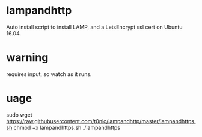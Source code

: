# lampandhttp
Auto install script to install LAMP, and a LetsEncrypt ssl cert on Ubuntu 16.04.

# warning
requires input, so watch as it runs.

# uage
sudo wget https://raw.githubusercontent.com/t0nic/lampandhttp/master/lampandhttps.sh
chmod +x lampandhttps.sh
./lampandhttps
